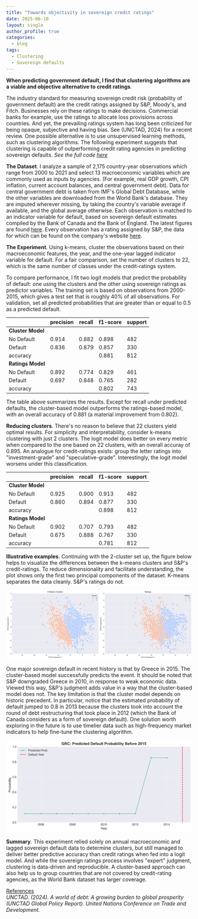 ```yaml
---
title: "Towards objectivity in sovereign credit ratings"
date: 2025-06-10
layout: single
author_profile: true
categories:
  - blog
tags:
  - Clustering
  - Sovereign defaults
---
```


**When predicting government default, I find that clustering algorithms are a viable and objective alternative to credit ratings**.  

The industry standard for measuring sovereign credit risk (probability of government default) are the credit ratings assigned by S&P, Moody's, and Fitch. Businesses rely on these ratings to make decisions. Commercial banks for example, use the ratings to allocate loss provisions across countries. And yet, the prevailing ratings system has long been criticized for being opaque, subjective and having bias. See (UNCTAD, 2024) for a recent review. One possible alternative is to use unsupervised learning methods, such as clustering algorithms. The following experiment suggests that clustering is capable of outperforming credit rating agencies in predicting sovereign defaults.  *See the full code [here](https://github.com/darrenawtl/darrenawtl.github.io/tree/master/code/macroclusters)*

**The Dataset**. 
I analyze a sample of 2,175 country-year observations which range from 2000 to 2021 and select 13 macroeconomic variables which are commonly used as inputs by agencies. (For example, real GDP growth, CPI inflation, current account balances, and central government debt). Data for central government debt is taken from IMF's Global Debt Database, while the other variables are downloaded from the World Bank's database. They are imputed wherever missing, by taking the country's variable average if available, and the global average otherwise. Each observation is matched to an indicator variable for default, based on sovereign default estimates compiled by the Bank of Canada and the Bank of England. The latest figures are found [here](https://www.bankofcanada.ca/2024/07/staff-analytical-note-2024-19/). Every observation has a rating assigned by S&P, the data for which can be found on the company's website [here](https://www.spglobal.com/ratings/en/regulatory/article/-/view/sourceId/11824942). 

**The Experiment**.
Using k-means, cluster the observations based on their macroeconomic features, the year, and the one-year lagged indicator variable for default. For a fair comparison, set the number of clusters to 22, which is the same number of classes under the credit-ratings system.  

To compare performance, I fit two logit models that predict the probability of default: one using the clusters and the other using sovereign ratings as predictor variables. The training set is based on observations from 2000-2015, which gives a test set that is roughly 40% of all observations. For validation, set all predicted probabilities that are greater than or equal to 0.5 as a predicted default.   

|                 | precision | recall  | f1-score | support |
|-----------------|-----------|---------|----------|---------|
|**Cluster Model**|           |         |          |         |
| No Default      | 0.914     | 0.882   | 0.898    | 482     |
| Default         | 0.836     | 0.879   | 0.857    | 330     |
| accuracy        |           |         | 0.881    | 812     |
|**Ratings Model**|           |         |          |         |   
| No Default      | 0.892     | 0.774   | 0.829    | 461     |
| Default         | 0.697     | 0.848   | 0.765    | 282     |
| accuracy        |           |         | 0.802    | 743     |

The table above summarizes the results. Except for recall under predicted defaults, the cluster-based model outperforms the ratings-based model, with an overall accuracy of 0.881 (a material improvement from 0.802). 

**Reducing clusters**. There's no reason to believe that 22 clusters yield optimal results. For simplicity and interpretability, consider k-means clustering with just 2 clusters. The logit model does better on every metric when compared to the one based on 22 clusters, with an overall accuray of 0.895. An analogue for credit-ratings exists: group the letter ratings into "investment-grade" and "speculative-grade". Interestingly, the logit model worsens under this classification.


|                 | precision | recall  | f1-score | support |
|-----------------|-----------|---------|----------|---------|
|**Cluster Model**|           |         |          |         |
| No Default      | 0.925     | 0.900   | 0.913    | 482     |
| Default         | 0.860     | 0.894   | 0.877    | 330     |
| accuracy        |           |         | 0.898    | 812     |
|**Ratings Model**|           |         |          |         |   
| No Default      | 0.902     | 0.707   | 0.793    | 482     |
| Default         | 0.675     | 0.888   | 0.767    | 330     |
| accuracy        |           |         | 0.781    | 812     |

**Illustrative examples**.  Continuing with the 2-cluster set up, the figure below helps to visualize the differences between the k-means clusters and S&P's credit-ratings. To reduce dimensionality and facilitate understanding, the plot shows only the first two principal components of the dataset. K-means separates the data cleanly. S&P's ratings do not.

![Clusters vs ratings chart](/assets/images/pca_clusters_vs_ratings.png)

One major sovereign default in recent history is that by Greece in 2015. The cluster-based model successfully predicts the event. It should be noted that S&P downgraded Greece in 2010, in response to weak economic data. Viewed this way, S&P's judgment adds value in a way that the cluster-based model does not. The key limitation is that the cluster model depends on historic precedent. In particular, notice that the estimated probability of default jumped to 0.8 in 2013 because the clusters took into account the round of debt restructuring that took place in 2012 (which the Bank of Canada considers as a form of sovereign default). One solution worth exploring in the future is to use timelier data such as high-frequency market indicators to help fine-tune the clustering algorithm. 

![greece](/assets/images/defaultprob.png)


**Summary**. This experiment relied solely on annual macroeconomic and lagged sovereign default data to determine clusters, but still managed to deliver better predictive accuracy than credit ratings when fed into a logit model. And while the sovereign ratings process involves "expert" judgment, clustering is data-driven and reproducible. A cluster-based approach can also help us to group countries that are not covered by credit-rating agencies, as the World Bank dataset has larger coverage.

<ins>References</ins>  
*UNCTAD. (2024). A world of debt: A growing burden to global prosperity (UNCTAD Global Policy Report). United Nations Conference on Trade and Development.*

